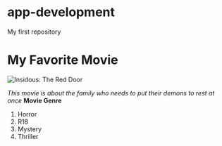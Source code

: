 # app-development
My first repository
# My Favorite Movie
![Insidous: The Red Door](https://upload.wikimedia.org/wikipedia/en/4/4f/Insidious_the_red_door.png)

*This movie is about the family who needs to put their demons to rest at once* 
**Movie Genre**
1. Horror
2. R18
3. Mystery
4. Thriller

